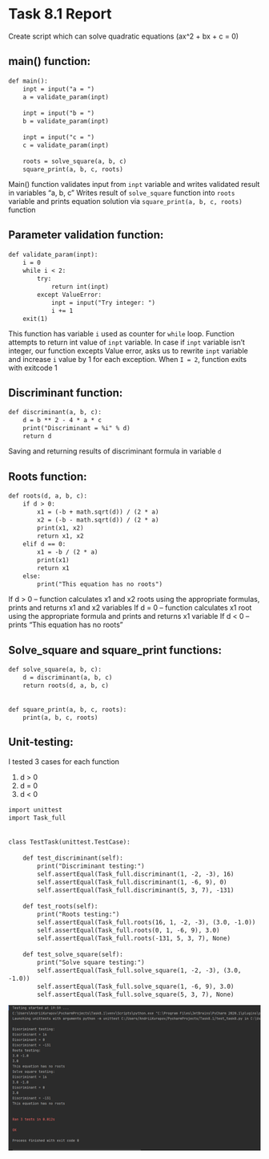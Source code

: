 # Task 8.1 Report
Create script which can solve quadratic equations (ax^2 + bx + c = 0)

## main() function:
```
def main():
    inpt = input("a = ")
    a = validate_param(inpt)

    inpt = input("b = ")
    b = validate_param(inpt)

    inpt = input("c = ")
    c = validate_param(inpt)

    roots = solve_square(a, b, c)
    square_print(a, b, c, roots)
```
Main() function validates input  from `inpt` variable and writes validated result in variables “a, b, c”
Writes result of `solve_square` function into `roots` variable and prints equation solution via `square_print(a, b, c, roots)` function

## Parameter validation function:
```
def validate_param(inpt):
    i = 0
    while i < 2:
        try:
            return int(inpt)
        except ValueError:
            inpt = input("Try integer: ")
            i += 1
    exit(1)
```
This function has variable `i` used as counter for `while` loop. Function attempts to return int value of `inpt` variable.
In case if `inpt` variable isn’t integer, our function excepts Value error, asks us to rewrite `inpt` variable and increase `i` value by 1 for each exception. When `I = 2`, function exits with exitcode 1

## Discriminant function:
```
def discriminant(a, b, c):
    d = b ** 2 - 4 * a * c
    print("Discriminant = %i" % d)
    return d
```
Saving and returning results of discriminant formula in variable `d`

## Roots function:
```
def roots(d, a, b, c):
    if d > 0:
        x1 = (-b + math.sqrt(d)) / (2 * a)
        x2 = (-b - math.sqrt(d)) / (2 * a)
        print(x1, x2)
        return x1, x2
    elif d == 0:
        x1 = -b / (2 * a)
        print(x1)
        return x1
    else:
        print("This equation has no roots")
```
If d > 0 – function calculates x1 and x2 roots using the appropriate formulas, prints and returns x1 and x2 variables
If d = 0 – function calculates x1 root using the appropriate formula and prints and returns x1 variable
If d < 0 – prints “This equation has no roots”

## Solve_square and square_print functions:
```
def solve_square(a, b, c):
    d = discriminant(a, b, c)
    return roots(d, a, b, c)


def square_print(a, b, c, roots):
    print(a, b, c, roots)
```

## Unit-testing:
I tested 3 cases for each function
1. d > 0
2. d = 0
3. d < 0
```
import unittest
import Task_full


class TestTask(unittest.TestCase):

    def test_discriminant(self):
        print("Discriminant testing:")
        self.assertEqual(Task_full.discriminant(1, -2, -3), 16)
        self.assertEqual(Task_full.discriminant(1, -6, 9), 0)
        self.assertEqual(Task_full.discriminant(5, 3, 7), -131)

    def test_roots(self):
        print("Roots testing:")
        self.assertEqual(Task_full.roots(16, 1, -2, -3), (3.0, -1.0))
        self.assertEqual(Task_full.roots(0, 1, -6, 9), 3.0)
        self.assertEqual(Task_full.roots(-131, 5, 3, 7), None)

    def test_solve_square(self):
        print("Solve square testing:")
        self.assertEqual(Task_full.solve_square(1, -2, -3), (3.0, -1.0))
        self.assertEqual(Task_full.solve_square(1, -6, 9), 3.0)
        self.assertEqual(Task_full.solve_square(5, 3, 7), None)
```
![](Screenshots/S2.png)

